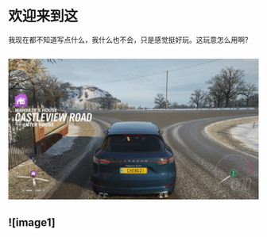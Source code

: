 # 欢迎来到这

我现在都不知道写点什么，我什么也不会，只是感觉挺好玩。这玩意怎么用啊?
## ![image](https://github.com/yzzgood/yzzgood.github.io/blob/0cf494f1e4f3d2ce3061a55084b05d2405e96673/20211014104528_1.jpg "horizon 4")
## ![image1]
